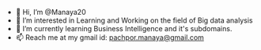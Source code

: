 - 👋 Hi, I’m @Manaya20
- 👀 I’m interested in Learning and Working on the field of Big data analysis 
- 🌱 I’m currently learning Business Intelligence and it's subdomains.
- 📫 Reach me at my gmail id: pachpor.manaya@gmail.com

<!---
Manaya20/Manaya20 is a ✨ special ✨ repository because its `README.md` (this file) appears on your GitHub profile.
You can click the Preview link to take a look at your changes.
--->
